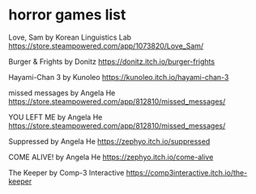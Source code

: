 # horror games list
Love, Sam by Korean Linguistics Lab
https://store.steampowered.com/app/1073820/Love_Sam/

Burger & Frights by Donitz
https://donitz.itch.io/burger-frights

Hayami-Chan 3 by Kunoleo
https://kunoleo.itch.io/hayami-chan-3

missed messages by Angela He
https://store.steampowered.com/app/812810/missed_messages/

YOU LEFT ME by Angela He
https://store.steampowered.com/app/812810/missed_messages/

Suppressed by Angela He
https://zephyo.itch.io/suppressed

COME ALIVE! by Angela He
https://zephyo.itch.io/come-alive

The Keeper by Comp-3 Interactive
https://comp3interactive.itch.io/the-keeper
